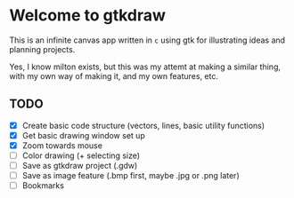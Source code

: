 # Welcome to gtkdraw

This is an infinite canvas app written in `c` using gtk for illustrating ideas and planning projects.

Yes, I know milton exists, but this was my attemt at making a similar thing, with my own way of making it, and my own features, etc.

## TODO

- [x] Create basic code structure (vectors, lines, basic utility functions)
- [x] Get basic drawing window set up
- [x] Zoom towards mouse
- [ ] Color drawing (+ selecting size)
- [ ] Save as gtkdraw project (.gdw)
- [ ] Save as image feature (.bmp first, maybe .jpg or .png later)
- [ ] Bookmarks
